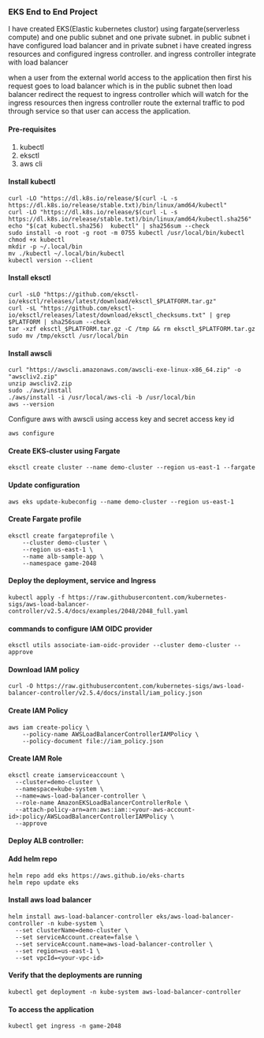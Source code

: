 ### EKS End to End Project
I have created EKS(Elastic kubernetes clustor) using fargate(serverless compute) and one public subnet and one private subnet. in public subnet i have configured load balancer and in private subnet i have created ingress resources and configured ingress controller. and ingress controller integrate with load balancer

when a user from the external world access to the application then first his request goes to load balancer which is in the public subnet then load balancer redirect the request to ingress controller which will watch for the ingress resources then ingress controller route the external traffic to pod through service so that user can access the application.

#### Pre-requisites
1. kubectl
2. eksctl
3. aws cli

#### Install kubectl
```
curl -LO "https://dl.k8s.io/release/$(curl -L -s https://dl.k8s.io/release/stable.txt)/bin/linux/amd64/kubectl"
curl -LO "https://dl.k8s.io/release/$(curl -L -s https://dl.k8s.io/release/stable.txt)/bin/linux/amd64/kubectl.sha256"
echo "$(cat kubectl.sha256)  kubectl" | sha256sum --check
sudo install -o root -g root -m 0755 kubectl /usr/local/bin/kubectl
chmod +x kubectl
mkdir -p ~/.local/bin
mv ./kubectl ~/.local/bin/kubectl
kubectl version --client
```
#### Install eksctl
```
curl -sLO "https://github.com/eksctl-io/eksctl/releases/latest/download/eksctl_$PLATFORM.tar.gz"
curl -sL "https://github.com/eksctl-io/eksctl/releases/latest/download/eksctl_checksums.txt" | grep $PLATFORM | sha256sum --check
tar -xzf eksctl_$PLATFORM.tar.gz -C /tmp && rm eksctl_$PLATFORM.tar.gz
sudo mv /tmp/eksctl /usr/local/bin
```
#### Install awscli
```
curl "https://awscli.amazonaws.com/awscli-exe-linux-x86_64.zip" -o "awscliv2.zip"
unzip awscliv2.zip
sudo ./aws/install
./aws/install -i /usr/local/aws-cli -b /usr/local/bin
aws --version
```
Configure aws with awscli using access key and secret access key id
```
aws configure
```
#### Create EKS-cluster using Fargate
```
eksctl create cluster --name demo-cluster --region us-east-1 --fargate
```
#### Update configuration
```
aws eks update-kubeconfig --name demo-cluster --region us-east-1
```
#### Create Fargate profile
```
eksctl create fargateprofile \
    --cluster demo-cluster \
    --region us-east-1 \
    --name alb-sample-app \
    --namespace game-2048
```
#### Deploy the deployment, service and Ingress
```
kubectl apply -f https://raw.githubusercontent.com/kubernetes-sigs/aws-load-balancer-controller/v2.5.4/docs/examples/2048/2048_full.yaml
```
#### commands to configure IAM OIDC provider 
```
eksctl utils associate-iam-oidc-provider --cluster demo-cluster --approve
```
#### Download IAM policy
```
curl -O https://raw.githubusercontent.com/kubernetes-sigs/aws-load-balancer-controller/v2.5.4/docs/install/iam_policy.json
```
#### Create IAM Policy
```
aws iam create-policy \
    --policy-name AWSLoadBalancerControllerIAMPolicy \
    --policy-document file://iam_policy.json
```
#### Create IAM Role
```
eksctl create iamserviceaccount \
  --cluster=demo-cluster \
  --namespace=kube-system \
  --name=aws-load-balancer-controller \
  --role-name AmazonEKSLoadBalancerControllerRole \
  --attach-policy-arn=arn:aws:iam::<your-aws-account-id>:policy/AWSLoadBalancerControllerIAMPolicy \
  --approve
```

#### Deploy ALB controller:

#### Add helm repo

```
helm repo add eks https://aws.github.io/eks-charts
helm repo update eks
```
#### Install aws load balancer
```
helm install aws-load-balancer-controller eks/aws-load-balancer-controller -n kube-system \
  --set clusterName=demo-cluster \
  --set serviceAccount.create=false \
  --set serviceAccount.name=aws-load-balancer-controller \
  --set region=us-east-1 \
  --set vpcId=<your-vpc-id>
```
#### Verify that the deployments are running
```
kubectl get deployment -n kube-system aws-load-balancer-controller
```
#### To access the application
```
kubectl get ingress -n game-2048
```

